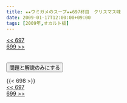 ```yaml
---
title: ★★ウミガメのスープ★★697杯目　クリスマス味
date: 2009-01-17T12:00:00+09:00
tags: [2009年,オカルト板]
---
```

<div class="th_left"><a href="../697"><< 697</a></div>
<div class="th_right"><a href="../699">699 >></a></div>
<br><br>
<script src="../../js/cupsoup.js"></script>
<form>
<input type="button" value="問題と解説のみにする" onClick="toggleCupsoup()">
</form>
{{< 698 >}}
<div class="th_left"><a href="../697"><< 697</a></div>
<div class="th_right"><a href="../699">699 >></a></div>